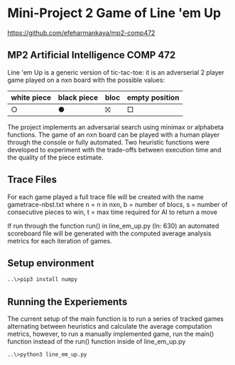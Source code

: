 # Mini-Project 2 Game of Line 'em Up

https://github.com/efeharmankaya/mp2-comp472

## MP2 Artificial Intelligence COMP 472
Line 'em Up is a generic version of tic-tac-toe: it is an adverserial 2 player game played on a nxn board with the possible values:
<table>
    <thead>
        <th>
            white piece
        </th>
        <th>
            black piece
        </th>
        <th>
            bloc
        </th>
        <th>
            empty position
        </tr>
    </thead>
    <tbody>
        <tr>
            <td>
                ○
            </td>
            <td>
                ●
            </td>
            <td>
                ⛝
            </td>
            <td>
                □
            </td>
        </tr>
    </tbody>
</table>

The project implements an adversarial search using minimax or alphabeta functions. The game of an nxn board can be played with a human player through the console or fully automated. Two heuristic functions were developed to experiment with the trade-offs between execution time and the quality of the piece estimate.

## Trace Files
For each game played a full trace file will be created with the name gametrace-nbst.txt where n = n in nxn, b = number of blocs, s = number of consecutive pieces to win, t = max time required for AI to return a move

If run through the function run() in line_em_up.py (ln: 630) an automated scoreboard file will be generated with the computed average analysis metrics for each iteration of games.
## Setup environment
```bash
..\>pip3 install numpy
```

## Running the Experiements
The current setup of the main function is to run a series of tracked games alternating between heuristics and calculate the average computation metrics, however, to run a manually implemented game, run the main() function instead of the run() function inside of line_em_up.py

```bash
..\>python3 line_em_up.py
```